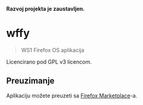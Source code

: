 **Razvoj projekta je zaustavljen.**

# wffy

> WS1 Firefox OS aplikacija

Licencirano pod GPL v3 licencom.

## Preuzimanje

Aplikaciju možete preuzeti sa
[Firefox Marketplace](https://marketplace.firefox.com/app/ws1)-a.
